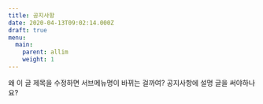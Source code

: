 ```yaml
---
title: 공지사항
date: 2020-04-13T09:02:14.000Z
draft: true
menu:
  main:
    parent: allim
    weight: 1
---
```

왜 이 글 제목을 수정하면 서브메뉴명이 바뀌는 걸까여? 공지사항에 설명 글을 써야하나요?